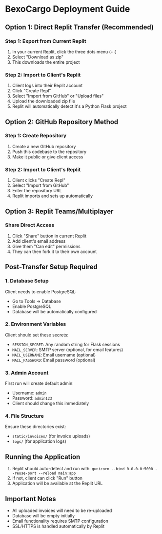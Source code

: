 # BexoCargo Deployment Guide

## Option 1: Direct Replit Transfer (Recommended)

### Step 1: Export from Current Replit
1. In your current Replit, click the three dots menu (⋯)
2. Select "Download as zip"
3. This downloads the entire project

### Step 2: Import to Client's Replit
1. Client logs into their Replit account
2. Click "Create Repl"
3. Select "Import from GitHub" or "Upload files"
4. Upload the downloaded zip file
5. Replit will automatically detect it's a Python Flask project

## Option 2: GitHub Repository Method

### Step 1: Create Repository
1. Create a new GitHub repository
2. Push this codebase to the repository
3. Make it public or give client access

### Step 2: Import to Client's Replit
1. Client clicks "Create Repl" 
2. Select "Import from GitHub"
3. Enter the repository URL
4. Replit imports and sets up automatically

## Option 3: Replit Teams/Multiplayer

### Share Direct Access
1. Click "Share" button in current Replit
2. Add client's email address
3. Give them "Can edit" permissions
4. They can then fork it to their own account

## Post-Transfer Setup Required

### 1. Database Setup
Client needs to enable PostgreSQL:
- Go to Tools → Database
- Enable PostgreSQL
- Database will be automatically configured

### 2. Environment Variables
Client should set these secrets:
- `SESSION_SECRET`: Any random string for Flask sessions
- `MAIL_SERVER`: SMTP server (optional, for email features)
- `MAIL_USERNAME`: Email username (optional)
- `MAIL_PASSWORD`: Email password (optional)

### 3. Admin Account
First run will create default admin:
- Username: `admin`
- Password: `admin123`
- Client should change this immediately

### 4. File Structure
Ensure these directories exist:
- `static/invoices/` (for invoice uploads)
- `logs/` (for application logs)

## Running the Application

1. Replit should auto-detect and run with: `gunicorn --bind 0.0.0.0:5000 --reuse-port --reload main:app`
2. If not, client can click "Run" button
3. Application will be available at the Replit URL

## Important Notes

- All uploaded invoices will need to be re-uploaded
- Database will be empty initially
- Email functionality requires SMTP configuration
- SSL/HTTPS is handled automatically by Replit